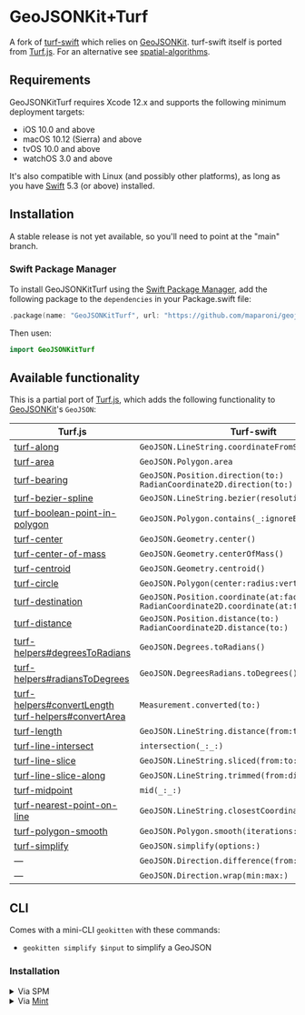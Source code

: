 # GeoJSONKit+Turf

A fork of [turf-swift](https://github.com/mapbox/turf-swift.git) which relies on [GeoJSONKit](https://github.com/maparoni/geojsonkit). turf-swift itself is ported from [Turf.js](https://github.com/Turfjs/turf/). For an alternative see [spatial-algorithms](https://github.com/mapbox/spatial-algorithms/).

## Requirements

GeoJSONKitTurf requires Xcode 12.x and supports the following minimum deployment targets:

* iOS 10.0 and above
* macOS 10.12 (Sierra) and above
* tvOS 10.0 and above
* watchOS 3.0 and above

It's also compatible with Linux (and possibly other platforms), as long as you have [Swift](https://swift.org/download/) 5.3 (or above) installed.

## Installation

A stable release is not yet available, so you'll need to point at the "main" branch.

### Swift Package Manager

To install GeoJSONKitTurf using the [Swift Package Manager](https://swift.org/package-manager/), add the following package to the `dependencies` in your Package.swift file:

```swift
.package(name: "GeoJSONKitTurf", url: "https://github.com/maparoni/geojsonkit-turf", .branch("main"))
```

Then usen: 

```swift
import GeoJSONKitTurf
```


## Available functionality

This is a partial port of [Turf.js](https://github.com/Turfjs/turf/), which adds the following functionality to [GeoJSONKit](https://github.com/maparoni/geojsonkit)'s `GeoJSON`:

Turf.js | Turf-swift
----|----
[turf-along](https://github.com/Turfjs/turf/tree/master/packages/turf-along/) | `GeoJSON.LineString.coordinateFromStart(distance:)`
[turf-area](https://github.com/Turfjs/turf/blob/master/packages/turf-area/) | `GeoJSON.Polygon.area`
[turf-bearing](https://turfjs.org/docs/#bearing) | `GeoJSON.Position.direction(to:)`<br/> `RadianCoordinate2D.direction(to:)`
[turf-bezier-spline](https://github.com/Turfjs/turf/tree/master/packages/turf-bezier-spline/) | `GeoJSON.LineString.bezier(resolution:sharpness:)`
[turf-boolean-point-in-polygon](https://github.com/Turfjs/turf/tree/master/packages/turf-boolean-point-in-polygon) | `GeoJSON.Polygon.contains(_:ignoreBoundary:)`
[turf-center](http://turfjs.org/docs/#center) | `GeoJSON.Geometry.center()` |
[turf-center-of-mass](http://turfjs.org/docs/#centerOfMass) | `GeoJSON.Geometry.centerOfMass()` |
[turf-centroid](http://turfjs.org/docs/#centroid) | `GeoJSON.Geometry.centroid()` |
[turf-circle](https://turfjs.org/docs/#circle) | `GeoJSON.Polygon(center:radius:vertices:)` |
[turf-destination](https://github.com/Turfjs/turf/tree/master/packages/turf-destination/) | `GeoJSON.Position.coordinate(at:facing:)`<br/> `RadianCoordinate2D.coordinate(at:facing:)`
[turf-distance](https://github.com/Turfjs/turf/tree/master/packages/turf-distance/) | `GeoJSON.Position.distance(to:)`<br>`RadianCoordinate2D.distance(to:)`
[turf-helpers#degreesToRadians](https://github.com/Turfjs/turf/tree/master/packages/turf-helpers/#degreesToRadians) | `GeoJSON.Degrees.toRadians()`
[turf-helpers#radiansToDegrees](https://github.com/Turfjs/turf/tree/master/packages/turf-helpers/#radiansToDegrees) | `GeoJSON.DegreesRadians.toDegrees()`
[turf-helpers#convertLength](https://github.com/Turfjs/turf/tree/master/packages/turf-helpers#convertlength)<br>[turf-helpers#convertArea](https://github.com/Turfjs/turf/tree/master/packages/turf-helpers#convertarea) | `Measurement.converted(to:)`
[turf-length](https://github.com/Turfjs/turf/tree/master/packages/turf-length/) | `GeoJSON.LineString.distance(from:to:)`
[turf-line-intersect](https://github.com/Turfjs/turf/tree/master/packages/turf-line-intersect/) | `intersection(_:_:)`
[turf-line-slice](https://github.com/Turfjs/turf/tree/master/packages/turf-line-slice/) | `GeoJSON.LineString.sliced(from:to:)`
[turf-line-slice-along](https://github.com/Turfjs/turf/tree/master/packages/turf-line-slice-along/) | `GeoJSON.LineString.trimmed(from:distance:)`
[turf-midpoint](https://github.com/Turfjs/turf/blob/master/packages/turf-midpoint/index.js) | `mid(_:_:)`
[turf-nearest-point-on-line](https://github.com/Turfjs/turf/tree/master/packages/turf-nearest-point-on-line/) | `GeoJSON.LineString.closestCoordinate(to:)`
[turf-polygon-smooth](https://github.com/Turfjs/turf/tree/master/packages/turf-polygon-smooth) | `GeoJSON.Polygon.smooth(iterations:)`
[turf-simplify](https://github.com/Turfjs/turf/tree/master/packages/turf-simplify) | `GeoJSON.simplify(options:)`
— | `GeoJSON.Direction.difference(from:)`
— | `GeoJSON.Direction.wrap(min:max:)`

## CLI

Comes with a mini-CLI `geokitten` with these commands:

- `geokitten simplify $input` to simplify a GeoJSON

### Installation

<details>
<summary>Via SPM</summary>

First clone or download the repository, then run this:

```bash
swift build -c release
sudo cp .build/release/geokitten /usr/local/bin/geokitten
```
</details>

<details>
<summary>Via <a href="https://github.com/yonaskolb/Mint">Mint</a></summary>

```bash
mint install maparoni/GeoJSONKit-Turf@main
```

If you get a permissions error, check [this Mint issue](https://github.com/yonaskolb/Mint/issues/188).
</details>

